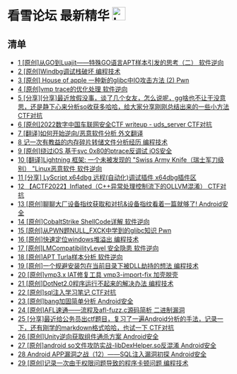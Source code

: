 # 看雪论坛 最新精华 <img src="https://file.ipadown.com/tophub/assets/images/media/bbs.pediy.com.png_50x50.png" width="30" alt="Logo"></img>

## 清单

* [1 [原创]从GO到Luajit——特殊GO语言APT样本引发的思考（二） 软件逆向](https://bbs.pediy.com/thread-273846.htm)
* [2 [原创]Windbg调试栈破坏 编程技术](https://bbs.pediy.com/thread-273834.htm)
* [3 [原创] House of apple 一种新的glibc中IO攻击方法 (2) Pwn](https://bbs.pediy.com/thread-273832.htm)
* [4 [原创]vmp trace的优化处理 软件逆向](https://bbs.pediy.com/thread-273830.htm)
* [5 [分享][分享]最近放假没事，谈了几个女友，怎么说呢，gg啥也不让干没意思，还是静下心来分析so收获多哈哈，给大家分享刚刚总结出来的一些小方法 CTF对抗](https://bbs.pediy.com/thread-273826.htm)
* [6 [原创]2022数字中国车联网安全CTF writeup - uds_server CTF对抗](https://bbs.pediy.com/thread-273814.htm)
* [7 [翻译]如何开始逆向/恶意软件分析 外文翻译](https://bbs.pediy.com/thread-273803.htm)
* [8 记一次有教益的内存碎片转储文件分析经历 编程技术](https://bbs.pediy.com/thread-273799.htm)
* [9 [原创]绕过iOS 基于svc 0x80的ptrace反调试 iOS安全](https://bbs.pediy.com/thread-273796.htm)
* [10 [翻译]Lightning 框架: 一个未被发现的 "Swiss Army Knife（瑞士军刀级别） "Linux恶意软件 软件逆向](https://bbs.pediy.com/thread-273793.htm)
* [11 [分享] LyScript x64dbg 远程(自动化)调试插件 x64dbg插件区](https://bbs.pediy.com/thread-273777.htm)
* [12 【ACTF2022】Inflated（C++异常处理控制流下的OLLVM混淆） CTF对抗](https://bbs.pediy.com/thread-273764.htm)
* [13 [原创]聊聊大厂设备指纹获取和对抗&设备指纹看着一篇就够了! Android安全](https://bbs.pediy.com/thread-273759.htm)
* [14 [原创]CobaltStrike ShellCode详解 软件逆向](https://bbs.pediy.com/thread-273749.htm)
* [15 [原创]从PWN题NULL_FXCK中学到的glibc知识 Pwn](https://bbs.pediy.com/thread-273746.htm)
* [16 [原创]快速定位windows堆溢出 编程技术](https://bbs.pediy.com/thread-273735.htm)
* [17 [原创]LMCompatibilityLevel 安全隐患 软件逆向](https://bbs.pediy.com/thread-273727.htm)
* [18 [原创]APT Turla样本分析 软件逆向](https://bbs.pediy.com/thread-273688.htm)
* [19 [原创]一个规避安装包在当前目录下被DLL劫持的想法 编程技术](https://bbs.pediy.com/thread-273681.htm)
* [20 [原创]vmp3.x IAT修复工具 vmp3-import-fix 加壳脱壳](https://bbs.pediy.com/thread-273676.htm)
* [21 [原创]DotNet2.0程序运行不起来的解决办法 编程技术](https://bbs.pediy.com/thread-273665.htm)
* [22 [原创]sql注入学习笔记 CTF对抗](https://bbs.pediy.com/thread-273655.htm)
* [23 [原创]bang加固简单分析 Android安全](https://bbs.pediy.com/thread-273650.htm)
* [24 [原创]AFL速通——流程及afl-fuzz.c源码简析 二进制漏洞](https://bbs.pediy.com/thread-273639.htm)
* [25 [分享]最近给公务员出ctf题目，复习了一遍Android分析的手法，记录一下，还有刚学的markdown格式哈哈，也试一下 CTF对抗](https://bbs.pediy.com/thread-273624.htm)
* [26 [原创]Unity逆向获取组件通杀方案 Android安全](https://bbs.pediy.com/thread-273616.htm)
* [27 [原创]android so文件攻防实战-libDexHelper.so反混淆 Android安全](https://bbs.pediy.com/thread-273614.htm)
* [28 Android APP漏洞之战（12）——SQL注入漏洞初探 Android安全](https://bbs.pediy.com/thread-273613.htm)
* [29 [原创]记录一次由于权限问题导致的程序卡顿问题 编程技术](https://bbs.pediy.com/thread-273610.htm)
